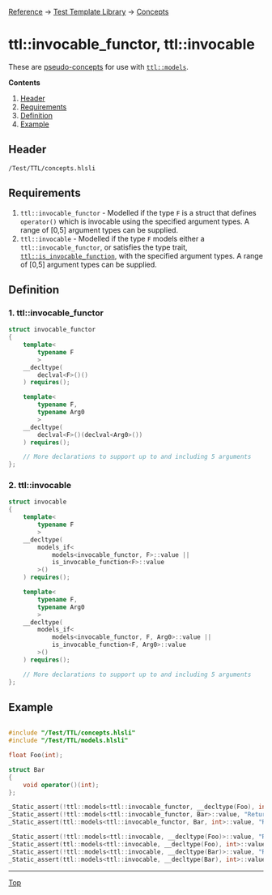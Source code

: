 [Reference](../ShaderTestFramework.md) -> [Test Template Library](./TTL.md) -> [Concepts](./ConceptsHeader.md)

# ttl::invocable_functor, ttl::invocable

These are [pseudo-concepts](./PseudoConcepts.md) for use with [`ttl::models`](./Models.md).

**Contents**
1. [Header](#header)
2. [Requirements](#requirements)
3. [Definition](#definition)
4. [Example](#example)

## Header

`/Test/TTL/concepts.hlsli`

## Requirements

1. `ttl::invocable_functor` - Modelled if the type `F` is a struct that defines `operator()` which is invocable using the specified argument types. A range of [0,5] argument types can be supplied.
2. `ttl::invocable` - Modelled if the type `F` models either a `ttl::invocable_functor`, or satisfies the type trait, [`ttl::is_invocable_function`](../TypeTraits/IsInvocableFunction.md), with the specified argument types. A range of [0,5] argument types can be supplied.

## Definition

### 1. ttl::invocable_functor

```c++
struct invocable_functor
{
    template<
        typename F
        >
    __decltype(
        declval<F>()()
    ) requires();

    template<
        typename F,
        typename Arg0
        >
    __decltype(
        declval<F>()(declval<Arg0>())
    ) requires();

    // More declarations to support up to and including 5 arguments
};
```

### 2. ttl::invocable

```c++
struct invocable
{
    template<
        typename F
        >
    __decltype(
        models_if<
            models<invocable_functor, F>::value ||
            is_invocable_function<F>::value
        >()
    ) requires();

    template<
        typename F,
        typename Arg0
        >
    __decltype(
        models_if<
            models<invocable_functor, F, Arg0>::value ||
            is_invocable_function<F, Arg0>::value
        >()
    ) requires();

    // More declarations to support up to and including 5 arguments
};
```


## Example

```c++

#include "/Test/TTL/concepts.hlsli"
#include "/Test/TTL/models.hlsli"

float Foo(int);

struct Bar
{
    void operator()(int);
};

_Static_assert(!ttl::models<ttl::invocable_functor, __decltype(Foo), int>::value, "Returns false because Foo is a function, not a functor");
_Static_assert(!ttl::models<ttl::invocable_functor, Bar>::value, "Returns false because Bar does not define operator() which takes zero arguments");
_Static_assert(ttl::models<ttl::invocable_functor, Bar, int>::value, "Returns true because Bar does define operator() which takes a single argument of type int");

_Static_assert(!ttl::models<ttl::invocable, __decltype(Foo)>::value, "Returns false because Foo is not invocable with zero arguments");
_Static_assert(ttl::models<ttl::invocable, __decltype(Foo), int>::value, "Returns true because Foo is invocable with a single argument of type int");
_Static_assert(!ttl::models<ttl::invocable, __decltype(Bar)>::value, "Returns false because Bar is not invocable with zero arguments");
_Static_assert(ttl::models<ttl::invocable, __decltype(Bar), int>::value, "Returns true because Bar is invocable with a single argument of type int");


```
---

[Top](#ttlinvocable_functor-ttlinvocable)